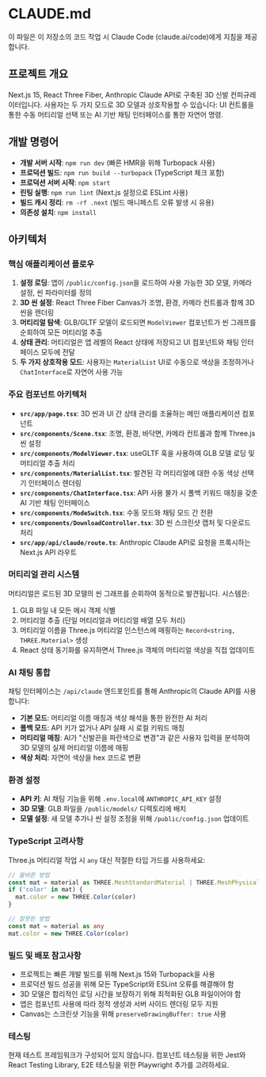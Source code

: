 # CLAUDE.md

이 파일은 이 저장소의 코드 작업 시 Claude Code (claude.ai/code)에게 지침을 제공합니다.

## 프로젝트 개요

Next.js 15, React Three Fiber, Anthropic Claude API로 구축된 3D 신발 컨피규레이터입니다. 사용자는 두 가지 모드로 3D 모델과 상호작용할 수 있습니다: UI 컨트롤을 통한 수동 머티리얼 선택 또는 AI 기반 채팅 인터페이스를 통한 자연어 명령.

## 개발 명령어

- **개발 서버 시작**: `npm run dev` (빠른 HMR을 위해 Turbopack 사용)
- **프로덕션 빌드**: `npm run build --turbopack` (TypeScript 체크 포함)
- **프로덕션 서버 시작**: `npm start`
- **린팅 실행**: `npm run lint` (Next.js 설정으로 ESLint 사용)
- **빌드 캐시 정리**: `rm -rf .next` (빌드 매니페스트 오류 발생 시 유용)
- **의존성 설치**: `npm install`

## 아키텍처

### 핵심 애플리케이션 플로우

1. **설정 로딩**: 앱이 `/public/config.json`을 로드하여 사용 가능한 3D 모델, 카메라 설정, 씬 파라미터를 정의
2. **3D 씬 설정**: React Three Fiber Canvas가 조명, 환경, 카메라 컨트롤과 함께 3D 씬을 렌더링
3. **머티리얼 탐색**: GLB/GLTF 모델이 로드되면 `ModelViewer` 컴포넌트가 씬 그래프를 순회하여 모든 머티리얼 추출
4. **상태 관리**: 머티리얼은 앱 레벨의 React 상태에 저장되고 UI 컴포넌트와 채팅 인터페이스 모두에 전달
5. **두 가지 상호작용 모드**: 사용자는 `MaterialList` UI로 수동으로 색상을 조정하거나 `ChatInterface`로 자연어 사용 가능

### 주요 컴포넌트 아키텍처

- **`src/app/page.tsx`**: 3D 씬과 UI 간 상태 관리를 조율하는 메인 애플리케이션 컴포넌트
- **`src/components/Scene.tsx`**: 조명, 환경, 바닥면, 카메라 컨트롤과 함께 Three.js 씬 설정
- **`src/components/ModelViewer.tsx`**: useGLTF 훅을 사용하여 GLB 모델 로딩 및 머티리얼 추출 처리
- **`src/components/MaterialList.tsx`**: 발견된 각 머티리얼에 대한 수동 색상 선택기 인터페이스 렌더링
- **`src/components/ChatInterface.tsx`**: API 사용 불가 시 폴백 키워드 매칭을 갖춘 AI 기반 채팅 인터페이스
- **`src/components/ModeSwitch.tsx`**: 수동 모드와 채팅 모드 간 전환
- **`src/components/DownloadController.tsx`**: 3D 씬 스크린샷 캡처 및 다운로드 처리
- **`src/app/api/claude/route.ts`**: Anthropic Claude API로 요청을 프록시하는 Next.js API 라우트

### 머티리얼 관리 시스템

머티리얼은 로드된 3D 모델의 씬 그래프를 순회하여 동적으로 발견됩니다. 시스템은:

1. GLB 파일 내 모든 메시 객체 식별
2. 머티리얼 추출 (단일 머티리얼과 머티리얼 배열 모두 처리)
3. 머티리얼 이름을 Three.js 머티리얼 인스턴스에 매핑하는 `Record<string, THREE.Material>` 생성
4. React 상태 동기화를 유지하면서 Three.js 객체의 머티리얼 색상을 직접 업데이트

### AI 채팅 통합

채팅 인터페이스는 `/api/claude` 엔드포인트를 통해 Anthropic의 Claude API를 사용합니다:

- **기본 모드**: 머티리얼 이름 매칭과 색상 해석을 통한 완전한 AI 처리
- **폴백 모드**: API 키가 없거나 API 실패 시 로컬 키워드 매칭
- **머티리얼 매칭**: AI가 "신발끈을 파란색으로 변경"과 같은 사용자 입력을 분석하여 3D 모델의 실제 머티리얼 이름에 매핑
- **색상 처리**: 자연어 색상을 hex 코드로 변환

### 환경 설정

- **API 키**: AI 채팅 기능을 위해 `.env.local`에 `ANTHROPIC_API_KEY` 설정
- **3D 모델**: GLB 파일을 `/public/models/` 디렉토리에 배치
- **모델 설정**: 새 모델 추가나 씬 설정 조정을 위해 `/public/config.json` 업데이트

### TypeScript 고려사항

Three.js 머티리얼 작업 시 `any` 대신 적절한 타입 가드를 사용하세요:
```typescript
// 올바른 방법
const mat = material as THREE.MeshStandardMaterial | THREE.MeshPhysicalMaterial | THREE.MeshBasicMaterial
if ('color' in mat) {
  mat.color = new THREE.Color(color)
}

// 잘못된 방법
const mat = material as any
mat.color = new THREE.Color(color)
```

### 빌드 및 배포 참고사항

- 프로젝트는 빠른 개발 빌드를 위해 Next.js 15와 Turbopack을 사용
- 프로덕션 빌드 성공을 위해 모든 TypeScript와 ESLint 오류를 해결해야 함
- 3D 모델은 합리적인 로딩 시간을 보장하기 위해 최적화된 GLB 파일이어야 함
- 앱은 컴포넌트 사용에 따라 정적 생성과 서버 사이드 렌더링 모두 지원
- Canvas는 스크린샷 기능을 위해 `preserveDrawingBuffer: true` 사용

### 테스팅

현재 테스트 프레임워크가 구성되어 있지 않습니다. 컴포넌트 테스팅을 위한 Jest와 React Testing Library, E2E 테스팅을 위한 Playwright 추가를 고려하세요.